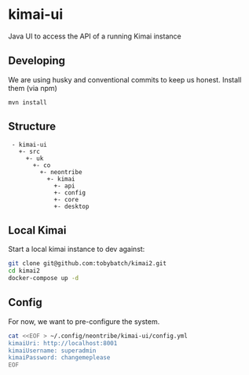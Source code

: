 # kimai-ui

Java UI to access the API of a running Kimai instance

## Developing

We are using husky and conventional commits to keep us honest. Install them (via npm)

```
mvn install
```

## Structure

```
 - kimai-ui
   +- src
     +- uk
       +- co
         +- neontribe
           +- kimai
             +- api
             +- config
             +- core
             +- desktop
```

## Local Kimai 

Start a local kimai instance to dev against:

```bash
git clone git@github.com:tobybatch/kimai2.git
cd kimai2
docker-compose up -d
```

## Config

For now, we want to pre-configure the system.

```bash
cat <<EOF > ~/.config/neontribe/kimai-ui/config.yml
kimaiUri: http://localhost:8001
kimaiUsername: superadmin
kimaiPassword: changemeplease
EOF
```
